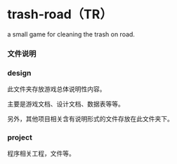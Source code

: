 # trash-road（TR）
a small game for cleaning the trash on road.
### 文件说明
### design

此文件夹存放游戏总体说明性内容。

主要是游戏文档、设计文档、数据表等等。

另外，其他项目相关含有说明形式的文件存放在此文件夹下。

### project
程序相关工程，文件等。